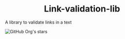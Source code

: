 <h1 align="center"> Link-validation-lib </h1>
A library to validate links in a text

![GitHub Org's stars](https://img.shields.io/github/stars/camilafernanda?style=social)

